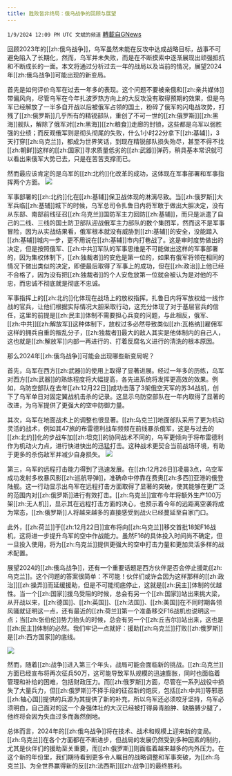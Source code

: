 ```yaml
---
title: 胜败皆非终局：俄乌战争的回顾与展望
---
```

`1/9/2024 12:09 PM UTC 文斌的频道` [轉載自GNews](https://gnews.org/articles/2198861)

回顾2023年的[[zh:俄乌战争]]，乌军虽然未能在反攻中达成战略目标，战事不可避免陷入了长期化，然而，乌军并未失败，而是在不断摸索中逐渐展现出顽强抵抗和不断成长的一面。本文将通过分析过去一年的战局以及当前的情况，展望2024年[[zh:俄乌战争]]可能出现的新变局。

首先是如何评价乌军在过去一年多的表现。这个问题不要被亲俄和[[zh:亲共媒体]]带偏风向，尽管乌军在今年扎波罗热方向上的大反攻没有取得预期的效果，但是乌军已经解放了一半多自开战以后被俄军占领的国土，粉碎了俄军的闪电战攻势，打残了[[zh:俄罗斯]]几乎所有的精锐部队，重创了不可一世的[[zh:俄罗斯]][[zh:黑海]]舰队，解除了俄军对[[zh:黑海]][[zh:粮食]]走廊的封锁，这些都是乌军以弱胜强的业绩；而反观俄军则是彻头彻尾的失败，什么1小时22分拿下[[zh:基辅]]，3天打穿[[zh:乌克兰]]，都成为世界笑话，到现在精锐部队损失殆尽，甚至不得不找[[zh:朝鲜]]这样的[[zh:国家]]寻求质量低劣的[[zh:武器]]弹药，稍具基本常识就可以看出来俄军大势已去，只是在苦苦支撑而已。

然而最应该肯定的是乌军的[[zh:北约]]化改革的成功，这体现在军事部署和军事指挥两个方面。
![](ipfs://QmZW2vKziHje8YTsVp9LtQco6zkqBo8P8AkCCVcBGMVP7B?.png)


军事部署的[[zh:北约]]化在[[zh:基辅]]保卫战体现的淋漓尽致。当[[zh:俄罗斯]]大军兵临[[zh:基辅]]城下的时候，乌军总司令扎鲁日内将军敢于做出大胆决定，没有从东部、南部前线征召[[zh:乌克兰]]国防军主力回防[[zh:基辅]]，而只是派遣了自己的二线、三线的国土防卫部队迎战俄军主力部队的数个集团军，然而这不是军事冒险，因为从实战结果看，俄军根本就没有威胁到[[zh:基辅]]的安全，没能踏入[[zh:基辅]]城内一步，更不用说在[[zh:基辅]]市内打巷战了。这是审时度势做出的决定，但是按照俄军、[[zh:中共]]军队的军事思维是不可能做出这样的军事部署的，因为集权体制下，[[zh:独裁者]]的安危是第一位的，如果有俄军将领在相同的情况下做出类似的决定，即便最后取得了军事上的成功，但在[[zh:政治]]上他已经不合格了，因为没有把[[zh:独裁者]]的个人安危放第一位就会被认为是对他的不忠，而忠诚不彻底就是彻底不忠诚。

军事指挥上的[[zh:北约]]化体现在战场上的放权指挥。扎鲁日内将军放权给一线作战的官兵，让他们根据实际情况大胆采取行动，这充分体现了对于基层官兵的信任，这里的前提是[[zh:民主]]体制不需要担心兵变的问题，与此相反，俄军、[[zh:中共]][[zh:解放军]]这种体制下，放权过多必然导致类似[[zh:瓦格纳]]雇佣军这样的拥兵自重的叛乱分子，[[zh:独裁者]]最大的敌人其实是他体制内的自己人，这也就是[[zh:解放军]]内部一再进行的、打着反腐名义进行的清洗的根本原因。

那么2024年[[zh:俄乌战争]]可能会出现哪些新变局呢？

首先，乌军在西方[[zh:武器]]的使用上取得了显著进展。经过一年多的历练，乌军对西方[[zh:武器]]的熟练程度将大幅提高，各先进系统将发挥更高效的效果。例如，乌防空部队在去年[[zh:12月22日]]成功击落了3架俄空天军的苏34战机，创下了乌军单日对固定翼战机击杀的记录。这显示乌防空部队在一年内取得了显著的改进，为乌军提供了更强大的空中防御力量。

其次，乌军在地面战术上的调整也很显著。[[zh:乌克兰]]地面部队采用了更为机动灵活的战术，例如其47旅的布雷德利战车频频在前线暴杀俄军，这是与过去的[[zh:北约]]化的步战车加[[zh:坦克]]的协同战术不同的，乌军更倾向于将布雷德利作为机动火力点，进行快进快出的迅猛打击。这种战术更契合当前战场环境，有助于更多的杀伤敌军并减少自身损失。
![](ipfs://QmRf6gtvyXx9ttTaBFsjyjrm3mkDcyhR4RMa5QJVQdAEB6?.png)


第三，乌军的远程打击能力得到了迅速发展。在[[zh:12月26日]]凌晨3点，乌空军成功发射多枚暴风影[[zh:巡航导弹]]，准确命中停靠在费奥[[zh:多西]]亚港的俄登陆舰。这一行动显示出乌军在远程打击方面取得了显著的突破，使其能够在更广泛的范围内对[[zh:俄罗斯]]进行有效打击。[[zh:乌克兰]]宣布今年将额外生产100万架[[zh:无人机]]，显示其在远程打击方面的决心，也预示着今年的远距离空袭将成为常态，[[zh:俄罗斯]]人将越来越多的直接感受到战火已经蔓延至自家门口。

此外，[[zh:荷兰]]于[[zh:12月22日]]宣布将向[[zh:乌克兰]]移交首批18架F16战机，这将进一步提升乌军的空中作战能力。虽然F16的具体投入时间尚不确定，但一旦投入使用，将为[[zh:乌克兰]]提供更强大的空中打击力量和更加灵活多样的战术配置。

展望2024的[[zh:俄乌战争]]，还有一个重要话题是西方伙伴是否会停止援助[[zh:乌克兰]]。这个问题的答案很简单：不可能！伙伴们或许会因为这样那样的[[zh:政治]][[zh:操弄]]而延缓援助，但是不可能彻底停止，这就是[[zh:民主]]体制的优越性。当一个[[zh:国家]]援乌受阻的时候，总会有另一个[[zh:国家]]站出来挑大梁，从开战以来，[[zh:德国]]、[[zh:英国]]、[[zh:法国]]、[[zh:美国]]在不同时期各领风骚就证明这一点，还有最近的[[zh:荷兰]]第一个准备移交F16战机也说明这一点；当[[zh:张伯伦]]势力抬头的时候，总会有另一个[[zh:丘吉尔]]站出来，这也是[[zh:民主]]体制的必然。我们牢记一点就好：援助[[zh:乌克兰]]打败[[zh:俄罗斯]]是[[zh:西方国家]]的底线。

![](ipfs://QmRsXFX3BZexiMnukjkdkpUFAgw7dZtLoiP3Sow6vE41ED?.png)

然而，随着[[zh:战争]]进入第三个年头，战局可能会面临新的挑战。[[zh:乌克兰]]方面已经宣布将再次征兵50万，这可能导致军队规模的迅速膨胀，同时也面临着管理和补给的困难，包括财政压力。而[[zh:俄罗斯]]方面，尽管在一系列战役中损失了大量兵力，但[[zh:俄罗斯]]不择手段的征召新的炮灰，包括[[zh:中共]]等邪恶[[zh:轴心国]]提供的兵源为其提供了新的补充，所以乌军还必须咬牙坚持，乌军必须明白，自己面对的这一个身强体壮的大汉已经被打得鼻青脸肿、缺胳膊少腿了，他终将会因为失血过多而轰然倒地。

总体而言，2024年的[[zh:俄乌战争]]将在技术、战术和规模上迎来新的变局。[[zh:乌克兰]]在各个方面都在不断进步，但战局的发展仍然受到多种因素的制约，尤其是伙伴们的援助至关重要，而[[zh:俄罗斯]]则面临着越来越多的内外压力。在这个新的年份里，我们期待看到更多令人瞩目的战略调整和军事突破，为[[zh:乌克兰]]、为全世界赢得新的反[[zh:法西斯]][[zh:战争]]的最终胜利。
